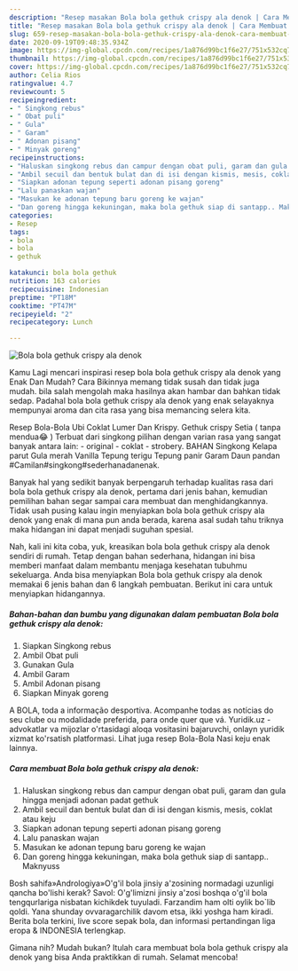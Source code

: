 ```yaml
---
description: "Resep masakan Bola bola gethuk crispy ala denok | Cara Membuat Bola bola gethuk crispy ala denok Yang Enak Dan Lezat"
title: "Resep masakan Bola bola gethuk crispy ala denok | Cara Membuat Bola bola gethuk crispy ala denok Yang Enak Dan Lezat"
slug: 659-resep-masakan-bola-bola-gethuk-crispy-ala-denok-cara-membuat-bola-bola-gethuk-crispy-ala-denok-yang-enak-dan-lezat
date: 2020-09-19T09:48:35.934Z
image: https://img-global.cpcdn.com/recipes/1a876d99bc1f6e27/751x532cq70/bola-bola-gethuk-crispy-ala-denok-foto-resep-utama.jpg
thumbnail: https://img-global.cpcdn.com/recipes/1a876d99bc1f6e27/751x532cq70/bola-bola-gethuk-crispy-ala-denok-foto-resep-utama.jpg
cover: https://img-global.cpcdn.com/recipes/1a876d99bc1f6e27/751x532cq70/bola-bola-gethuk-crispy-ala-denok-foto-resep-utama.jpg
author: Celia Rios
ratingvalue: 4.7
reviewcount: 5
recipeingredient:
- " Singkong rebus"
- " Obat puli"
- " Gula"
- " Garam"
- " Adonan pisang"
- " Minyak goreng"
recipeinstructions:
- "Haluskan singkong rebus dan campur dengan obat puli, garam dan gula hingga menjadi adonan padat gethuk"
- "Ambil secuil dan bentuk bulat dan di isi dengan kismis, mesis, coklat atau keju"
- "Siapkan adonan tepung seperti adonan pisang goreng"
- "Lalu panaskan wajan"
- "Masukan ke adonan tepung baru goreng ke wajan"
- "Dan goreng hingga kekuningan, maka bola gethuk siap di santapp.. Maknyuss"
categories:
- Resep
tags:
- bola
- bola
- gethuk

katakunci: bola bola gethuk 
nutrition: 163 calories
recipecuisine: Indonesian
preptime: "PT18M"
cooktime: "PT47M"
recipeyield: "2"
recipecategory: Lunch

---
```



![Bola bola gethuk crispy ala denok](https://img-global.cpcdn.com/recipes/1a876d99bc1f6e27/751x532cq70/bola-bola-gethuk-crispy-ala-denok-foto-resep-utama.jpg)

Kamu Lagi mencari inspirasi resep bola bola gethuk crispy ala denok yang Enak Dan Mudah? Cara Bikinnya memang tidak susah dan tidak juga mudah. bila salah mengolah maka hasilnya akan hambar dan bahkan tidak sedap. Padahal bola bola gethuk crispy ala denok yang enak selayaknya mempunyai aroma dan cita rasa yang bisa memancing selera kita.

Resep Bola-Bola Ubi Coklat Lumer Dan Krispy. Gethuk crispy Setia ( tanpa mendua😂 ) Terbuat dari singkong pilihan dengan varian rasa yang sangat banyak antara lain: - original - coklat - strobery. BAHAN Singkong Kelapa parut Gula merah Vanilla Tepung terigu Tepung panir Garam Daun pandan #Camilan#singkong#sederhanadanenak.

Banyak hal yang sedikit banyak berpengaruh terhadap kualitas rasa dari bola bola gethuk crispy ala denok, pertama dari jenis bahan, kemudian pemilihan bahan segar sampai cara membuat dan menghidangkannya. Tidak usah pusing kalau ingin menyiapkan bola bola gethuk crispy ala denok yang enak di mana pun anda berada, karena asal sudah tahu triknya maka hidangan ini dapat menjadi suguhan spesial.


Nah, kali ini kita coba, yuk, kreasikan bola bola gethuk crispy ala denok sendiri di rumah. Tetap dengan bahan sederhana, hidangan ini bisa memberi manfaat dalam membantu menjaga kesehatan tubuhmu sekeluarga. Anda bisa menyiapkan Bola bola gethuk crispy ala denok memakai 6 jenis bahan dan 6 langkah pembuatan. Berikut ini cara untuk menyiapkan hidangannya.

<!--inarticleads1-->

##### Bahan-bahan dan bumbu yang digunakan dalam pembuatan Bola bola gethuk crispy ala denok:

1. Siapkan  Singkong rebus
1. Ambil  Obat puli
1. Gunakan  Gula
1. Ambil  Garam
1. Ambil  Adonan pisang
1. Siapkan  Minyak goreng


A BOLA, toda a informação desportiva. Acompanhe todas as notícias do seu clube ou modalidade preferida, para onde quer que vá. Yuridik.uz - advokatlar va mijozlar o&#39;rtasidagi aloqa vositasini bajaruvchi, onlayn yuridik xizmat ko&#39;rsatish platformasi. Lihat juga resep Bola-Bola Nasi keju enak lainnya. 

<!--inarticleads2-->

##### Cara membuat Bola bola gethuk crispy ala denok:

1. Haluskan singkong rebus dan campur dengan obat puli, garam dan gula hingga menjadi adonan padat gethuk
1. Ambil secuil dan bentuk bulat dan di isi dengan kismis, mesis, coklat atau keju
1. Siapkan adonan tepung seperti adonan pisang goreng
1. Lalu panaskan wajan
1. Masukan ke adonan tepung baru goreng ke wajan
1. Dan goreng hingga kekuningan, maka bola gethuk siap di santapp.. Maknyuss


Bosh sahifa»Andrologiya»O&#39;g&#39;il bola jinsiy a&#39;zosining normadagi uzunligi qancha bo&#39;lishi kerak? Savol: O&#39;g&#39;limizni jinsiy a&#39;zosi boshqa o&#39;g&#39;il bola tengqurlariga nisbatan kichikdek tuyuladi. Farzandim ham olti oylik bo`lib qoldi. Yana shunday ovvaragarchilik davom etsa, ikki yoshga ham kiradi. Berita bola terkini, live score sepak bola, dan informasi pertandingan liga eropa &amp; INDONESIA terlengkap. 

Gimana nih? Mudah bukan? Itulah cara membuat bola bola gethuk crispy ala denok yang bisa Anda praktikkan di rumah. Selamat mencoba!
